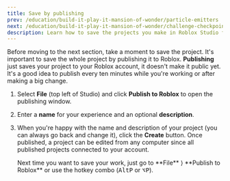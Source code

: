 ```yaml
---
title: Save by publishing
prev: /education/build-it-play-it-mansion-of-wonder/particle-emitters
next: /education/build-it-play-it-mansion-of-wonder/challenge-checkpoint
description: Learn how to save the projects you make in Roblox Studio for the Build it Play It Mansion of Wonders challenge.
---
```


Before moving to the next section, take a moment to save the project. It's important to save the whole project by publishing it to Roblox. **Publishing** just saves your project to your Roblox account, it doesn't make it public yet. It's a good idea to publish every ten minutes while you're working or after making a big change.

1. Select **File** (top left of Studio) and click **Publish to Roblox** to open the publishing window.

2. Enter a **name** for your experience and an optional **description**.

3. When you're happy with the name and description of your project (you can always go back and change it), click the **Create** button. Once published, a project can be edited from any computer since all published projects connected to your account.

   <Alert severity="info">
   Next time you want to save your work, just go to **File** ⟩ **Publish to Roblox** or use the hotkey combo (<kbd>Alt</kbd><kbd>P</kbd> or <kbd>⌥</kbd><kbd>P</kbd>).
   </Alert>
